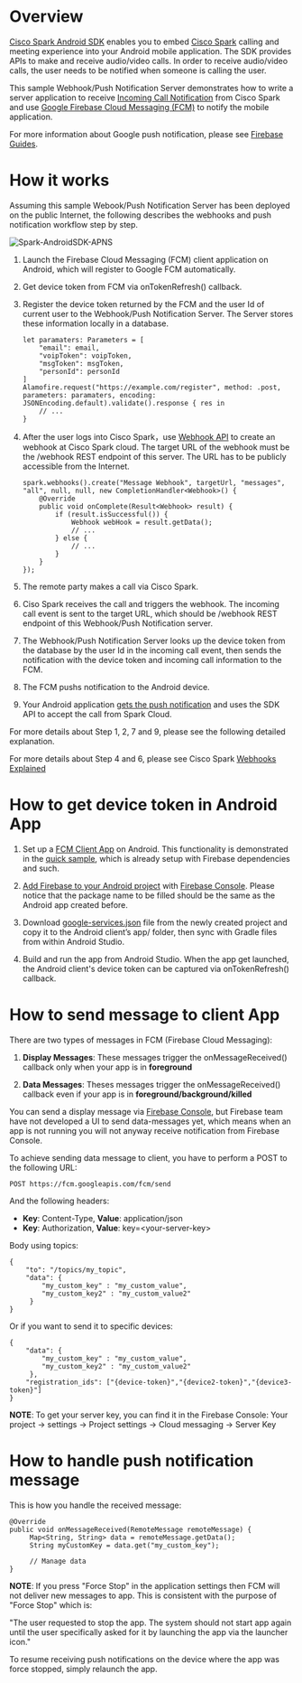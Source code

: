# Overview

[Cisco Spark Android SDK](https://developer.ciscospark.com/sdk-for-android.html) enables you to embed [Cisco Spark](https://www.ciscospark.com/) calling and meeting experience into your Android mobile application. The SDK provides APIs to make and receive audio/video calls. In order to receive audio/video calls, the user needs to be notified when someone is calling the user.

This sample Webhook/Push Notification Server demonstrates how to write a server application to receive [Incoming Call Notification](https://developer.ciscospark.com/sdk-for-android.html) from Cisco Spark and use [Google Firebase Cloud Messaging (FCM)](https://firebase.google.com/docs/cloud-messaging/) to notify the mobile application.

For more information about Google push notification, please see [Firebase Guides](https://firebase.google.com/docs/guides/).

# How it works

Assuming this sample Webook/Push Notification Server has been deployed on the public Internet, the following describes the webhooks and push notification workflow step by step.

![Spark-AndroidSDK-APNS](https://github.com/ciscospark/spark-android-sdk-example-push-notification-server/blob/master/Spark-ANDROIDSDK-GFCM.png)

1. Launch the Firebase Cloud Messaging (FCM) client application on Android, which will register to Google FCM automatically.

2. Get device token from FCM via onTokenRefresh() callback.

3. Register the device token returned by the FCM and the user Id of current user to the  Webhook/Push Notification Server. The Server stores these information locally in a database.
	```
	let paramaters: Parameters = [
		"email": email,
		"voipToken": voipToken,
		"msgToken": msgToken,
		"personId": personId
	]
	Alamofire.request("https://example.com/register", method: .post, parameters: paramaters, encoding: JSONEncoding.default).validate().response { res in
		// ...
	}
	```

4. After the user logs into Cisco Spark，use [Webhook API](https://ciscospark.github.io/spark-android-sdk/com/ciscospark/androidsdk/webhook/WebhookClient.html) to create an webhook at Cisco Spark cloud. The target URL of the webhook must be the /webhook REST endpoint of this server. The URL has to be publicly accessible from the Internet.
	```
	spark.webhooks().create("Message Webhook", targetUrl, "messages", "all", null, null, new CompletionHandler<Webhook>() {
	    @Override
	    public void onComplete(Result<Webhook> result) {
			if (result.isSuccessful()) {
	            Webhook webHook = result.getData();
	            // ...
	        } else {
	            // ...
	        }
		}
	});
	```

5. The remote party makes a call via Cisco Spark.

6. Ciso Spark receives the call and triggers the webhook. The incoming call event is sent to the target URL, which should be /webhook REST endpoint of this Webhook/Push Notification server.

7. The Webhook/Push Notification Server looks up the device token from the database by the user Id in the incoming call event, then sends the notification with the device token and incoming call information to the FCM.

8. The FCM pushs notification to the Android device.

9. Your Android application [gets the push notification](https://github.com/firebase/quickstart-android/blob/master/messaging/app/src/main/java/com/google/firebase/quickstart/fcm/MyFirebaseMessagingService.java) and uses the SDK API to accept the call from Spark Cloud.

For more details about Step 1, 2, 7 and 9, please see the following detailed explanation.

For more details about Step 4 and 6, please see Cisco Spark [Webhooks Explained](https://developer.ciscospark.com/webhooks-explained.html)

# How to get device token in Android App

1. Set up a [FCM Client App](https://firebase.google.com/docs/cloud-messaging/android/client) on Android. This functionality is demonstrated in the [quick sample](https://github.com/firebase/quickstart-android/tree/master/messaging), which is already setup with Firebase dependencies and such.

2. [Add Firebase to your Android project](https://firebase.google.com/docs/android/setup) with [Firebase Console](https://console.firebase.google.com/). Please notice that the package name to be filled should be the same as the Android app created before.

3. Download [google-services.json](https://support.google.com/firebase/answer/7015592) file from the newly created project and copy it to the Android client’s app/ folder, then sync with Gradle files from within Android Studio.

4. Build and run the app from Android Studio. When the app get launched, the Android client's device token can be captured via onTokenRefresh() callback.

# How to send message to client App

There are two types of messages in FCM (Firebase Cloud Messaging):

1. **Display Messages**: These messages trigger the onMessageReceived() callback only when your app is in **foreground**

2. **Data Messages**: Theses messages trigger the onMessageReceived() callback even if your app is in **foreground/background/killed**

You can send a display message via [Firebase Console](https://console.firebase.google.com/project/_/notification), but Firebase team have not developed a UI to send data-messages yet, which means when an app is not running you will not anyway receive notification from Firebase Console.

To achieve sending data message to client, you have to perform a POST to the following URL:
```
POST https://fcm.googleapis.com/fcm/send
```
And the following headers:

* **Key**: Content-Type, **Value**: application/json
* **Key**: Authorization, **Value**: key=&lt;your-server-key&gt;

Body using topics:
```
{
    "to": "/topics/my_topic",
    "data": {
        "my_custom_key" : "my_custom_value",
        "my_custom_key2" : "my_custom_value2"
     }
}
```
Or if you want to send it to specific devices:
```
{
    "data": {
        "my_custom_key" : "my_custom_value",
        "my_custom_key2" : "my_custom_value2"
     },
    "registration_ids": ["{device-token}","{device2-token}","{device3-token}"]
}
```
**NOTE**: To get your server key, you can find it in the Firebase Console: Your project -> settings -> Project settings -> Cloud messaging -> Server Key

# How to handle push notification message

This is how you handle the received message:
```
@Override
public void onMessageReceived(RemoteMessage remoteMessage) { 
     Map<String, String> data = remoteMessage.getData();
     String myCustomKey = data.get("my_custom_key");

     // Manage data
}
```
**NOTE**: If you press "Force Stop" in the application settings then FCM will not deliver new messages to app. This is consistent with the purpose of "Force Stop" which is:

"The user requested to stop the app. The system should not start app again until the user specifically asked for it by launching the app via the launcher icon."

To resume receiving push notifications on the device where the app was force stopped, simply relaunch the app. 